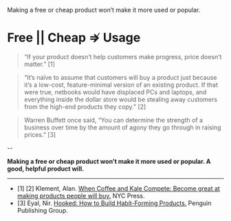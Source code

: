 Making a free or cheap product won’t make it more used or popular.
# Free || Cheap ⇏ Usage  

> “If your product doesn’t help customers make progress, price doesn’t matter.” [1]

> “It’s naïve to assume that customers will buy a product just because it’s a low-cost, feature-minimal version of an existing product. If that were true, netbooks would have displaced PCs and laptops, and everything inside the dollar store would be stealing away customers from the high-end products they copy.” [2]

> Warren Buffett once said, “You can determine the strength of a business over time by the amount of agony they go through in raising prices.” [3]

--

**Making a free or cheap product won’t make it more used or popular. A good, helpful product will.**

---

- [1] [2]  Klement, Alan. <a href="https://www.amazon.com/When-Coffee-Kale-Compete-products-ebook/dp/B07C7HH662" target="_blank">When Coffee and Kale Compete: Become great at making products people will buy.</a> NYC Press.
- [3] Eyal, Nir. <a href="https://www.amazon.com/Hooked-How-Build-Habit-Forming-Products-ebook/dp/B00LMGLXTS" target="_blank">Hooked: How to Build Habit-Forming Products.</a> Penguin Publishing Group.
